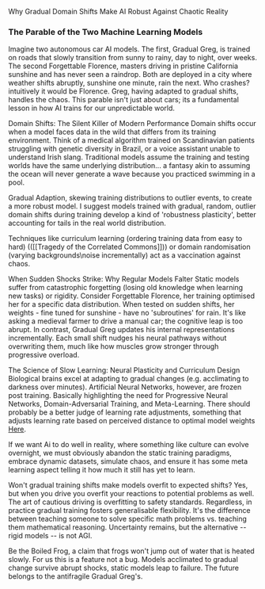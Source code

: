 Why Gradual Domain Shifts Make AI Robust Against Chaotic Reality
### The Parable of the Two Machine Learning Models
Imagine two autonomous car AI models. The first, Gradual Greg, is trained on roads that slowly transition from sunny to rainy, day to night, over weeks. The second Forgettable Florence, masters driving in pristine California sunshine and has never seen a raindrop. Both are deployed in a city where weather shifts abruptly, sunshine one minute, rain the next. Who crashes? intuitively it would be Florence. Greg, having adapted to gradual shifts, handles the chaos. This parable isn't just about cars; its a fundamental lesson in how AI trains for our unpredictable world.

Domain Shifts: The Silent Killer of Modern Performance
Domain shifts occur when a model faces data in the wild that differs from its training environment. Think of a medical algorithm trained on Scandinavian patients struggling with genetic diversity in Brazil, or a voice assistant unable to understand Irish slang. Traditional models assume the training and testing worlds have the same underlying distribution... a fantasy akin to assuming the ocean will never generate a wave because you practiced swimming in a pool.

Gradual Adaption, skewing training distributions to outlier events, to create a more robust model. I suggest models trained with gradual, random, outlier domain shifts during training develop a kind of 'robustness plasticity', better accounting for tails in the real world distribution.

Techniques like curriculum learning (ordering training data from easy to hard) (([[Tragedy of the Correlated Commons]])) or domain randomisation (varying backgrounds\noise incrementally) act as a vaccination against chaos.

When Sudden Shocks Strike: Why Regular Models Falter
Static models suffer from catastrophic forgetting (losing old knowledge when learning new tasks) or rigidity. Consider Forgettable Florence, her training optimised her for a specific data distribution. When tested on sudden shifts, her weights - fine tuned for sunshine - have no 'subroutines' for rain. It's like asking a medieval farmer to drive a manual car; the cognitive leap is too abrupt. In contrast, Gradual Greg updates his internal representations incrementally. Each small shift nudges his neural pathways without overwriting them, much like how muscles grow stronger through progressive overload.

The Science of Slow Learning: Neural Plasticity and Curriculum Design
Biological brains excel at adapting to gradual changes (e.g. acclimating to darkness over minutes). Artificial Neural Networks, however, are frozen post training. Basically highlighting the need for Progressive Neural Networks, Domain-Adversarial Training, and Meta-Learning.
There should probably be a better judge of learning rate adjustments, something that adjusts learning rate based on perceived distance to optimal model weights [Here](https://github.com/dylanbforde/DeepReinforcementLearning). 

If we want Ai to do well in reality, where something like culture can evolve overnight, we must obviously abandon the static training paradigms, embrace dynamic datasets, simulate chaos, and ensure it has some meta learning aspect telling it how much it still has yet to learn.

Won't gradual training shifts make models overfit to expected shifts? Yes, but when you drive you overfit your reactions to potential problems as well. The art of cautious driving is overfitting to safety standards.
Regardless, in practice gradual training fosters generalisable flexibility. It's the difference between teaching someone to solve specific math problems vs. teaching them mathematical reasoning. Uncertainty remains, but the alternative -- rigid models -- is not AGI.

Be the Boiled Frog, a claim that frogs won't jump out of water that is heated slowly. For us this is a feature not a bug. Models acclimated to gradual change survive abrupt shocks, static models leap to failure. The future belongs to the antifragile Gradual Greg's.